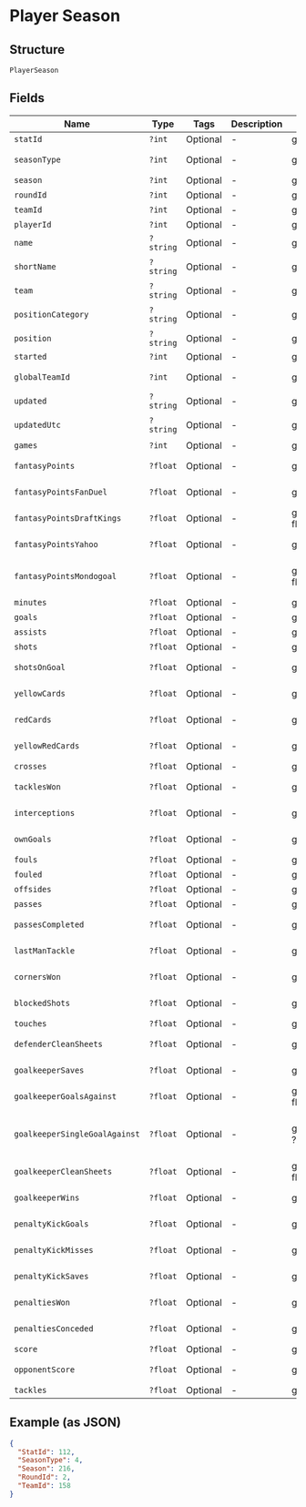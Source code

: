 
# Player Season

## Structure

`PlayerSeason`

## Fields

| Name | Type | Tags | Description | Getter | Setter |
|  --- | --- | --- | --- | --- | --- |
| `statId` | `?int` | Optional | - | getStatId(): ?int | setStatId(?int statId): void |
| `seasonType` | `?int` | Optional | - | getSeasonType(): ?int | setSeasonType(?int seasonType): void |
| `season` | `?int` | Optional | - | getSeason(): ?int | setSeason(?int season): void |
| `roundId` | `?int` | Optional | - | getRoundId(): ?int | setRoundId(?int roundId): void |
| `teamId` | `?int` | Optional | - | getTeamId(): ?int | setTeamId(?int teamId): void |
| `playerId` | `?int` | Optional | - | getPlayerId(): ?int | setPlayerId(?int playerId): void |
| `name` | `?string` | Optional | - | getName(): ?string | setName(?string name): void |
| `shortName` | `?string` | Optional | - | getShortName(): ?string | setShortName(?string shortName): void |
| `team` | `?string` | Optional | - | getTeam(): ?string | setTeam(?string team): void |
| `positionCategory` | `?string` | Optional | - | getPositionCategory(): ?string | setPositionCategory(?string positionCategory): void |
| `position` | `?string` | Optional | - | getPosition(): ?string | setPosition(?string position): void |
| `started` | `?int` | Optional | - | getStarted(): ?int | setStarted(?int started): void |
| `globalTeamId` | `?int` | Optional | - | getGlobalTeamId(): ?int | setGlobalTeamId(?int globalTeamId): void |
| `updated` | `?string` | Optional | - | getUpdated(): ?string | setUpdated(?string updated): void |
| `updatedUtc` | `?string` | Optional | - | getUpdatedUtc(): ?string | setUpdatedUtc(?string updatedUtc): void |
| `games` | `?int` | Optional | - | getGames(): ?int | setGames(?int games): void |
| `fantasyPoints` | `?float` | Optional | - | getFantasyPoints(): ?float | setFantasyPoints(?float fantasyPoints): void |
| `fantasyPointsFanDuel` | `?float` | Optional | - | getFantasyPointsFanDuel(): ?float | setFantasyPointsFanDuel(?float fantasyPointsFanDuel): void |
| `fantasyPointsDraftKings` | `?float` | Optional | - | getFantasyPointsDraftKings(): ?float | setFantasyPointsDraftKings(?float fantasyPointsDraftKings): void |
| `fantasyPointsYahoo` | `?float` | Optional | - | getFantasyPointsYahoo(): ?float | setFantasyPointsYahoo(?float fantasyPointsYahoo): void |
| `fantasyPointsMondogoal` | `?float` | Optional | - | getFantasyPointsMondogoal(): ?float | setFantasyPointsMondogoal(?float fantasyPointsMondogoal): void |
| `minutes` | `?float` | Optional | - | getMinutes(): ?float | setMinutes(?float minutes): void |
| `goals` | `?float` | Optional | - | getGoals(): ?float | setGoals(?float goals): void |
| `assists` | `?float` | Optional | - | getAssists(): ?float | setAssists(?float assists): void |
| `shots` | `?float` | Optional | - | getShots(): ?float | setShots(?float shots): void |
| `shotsOnGoal` | `?float` | Optional | - | getShotsOnGoal(): ?float | setShotsOnGoal(?float shotsOnGoal): void |
| `yellowCards` | `?float` | Optional | - | getYellowCards(): ?float | setYellowCards(?float yellowCards): void |
| `redCards` | `?float` | Optional | - | getRedCards(): ?float | setRedCards(?float redCards): void |
| `yellowRedCards` | `?float` | Optional | - | getYellowRedCards(): ?float | setYellowRedCards(?float yellowRedCards): void |
| `crosses` | `?float` | Optional | - | getCrosses(): ?float | setCrosses(?float crosses): void |
| `tacklesWon` | `?float` | Optional | - | getTacklesWon(): ?float | setTacklesWon(?float tacklesWon): void |
| `interceptions` | `?float` | Optional | - | getInterceptions(): ?float | setInterceptions(?float interceptions): void |
| `ownGoals` | `?float` | Optional | - | getOwnGoals(): ?float | setOwnGoals(?float ownGoals): void |
| `fouls` | `?float` | Optional | - | getFouls(): ?float | setFouls(?float fouls): void |
| `fouled` | `?float` | Optional | - | getFouled(): ?float | setFouled(?float fouled): void |
| `offsides` | `?float` | Optional | - | getOffsides(): ?float | setOffsides(?float offsides): void |
| `passes` | `?float` | Optional | - | getPasses(): ?float | setPasses(?float passes): void |
| `passesCompleted` | `?float` | Optional | - | getPassesCompleted(): ?float | setPassesCompleted(?float passesCompleted): void |
| `lastManTackle` | `?float` | Optional | - | getLastManTackle(): ?float | setLastManTackle(?float lastManTackle): void |
| `cornersWon` | `?float` | Optional | - | getCornersWon(): ?float | setCornersWon(?float cornersWon): void |
| `blockedShots` | `?float` | Optional | - | getBlockedShots(): ?float | setBlockedShots(?float blockedShots): void |
| `touches` | `?float` | Optional | - | getTouches(): ?float | setTouches(?float touches): void |
| `defenderCleanSheets` | `?float` | Optional | - | getDefenderCleanSheets(): ?float | setDefenderCleanSheets(?float defenderCleanSheets): void |
| `goalkeeperSaves` | `?float` | Optional | - | getGoalkeeperSaves(): ?float | setGoalkeeperSaves(?float goalkeeperSaves): void |
| `goalkeeperGoalsAgainst` | `?float` | Optional | - | getGoalkeeperGoalsAgainst(): ?float | setGoalkeeperGoalsAgainst(?float goalkeeperGoalsAgainst): void |
| `goalkeeperSingleGoalAgainst` | `?float` | Optional | - | getGoalkeeperSingleGoalAgainst(): ?float | setGoalkeeperSingleGoalAgainst(?float goalkeeperSingleGoalAgainst): void |
| `goalkeeperCleanSheets` | `?float` | Optional | - | getGoalkeeperCleanSheets(): ?float | setGoalkeeperCleanSheets(?float goalkeeperCleanSheets): void |
| `goalkeeperWins` | `?float` | Optional | - | getGoalkeeperWins(): ?float | setGoalkeeperWins(?float goalkeeperWins): void |
| `penaltyKickGoals` | `?float` | Optional | - | getPenaltyKickGoals(): ?float | setPenaltyKickGoals(?float penaltyKickGoals): void |
| `penaltyKickMisses` | `?float` | Optional | - | getPenaltyKickMisses(): ?float | setPenaltyKickMisses(?float penaltyKickMisses): void |
| `penaltyKickSaves` | `?float` | Optional | - | getPenaltyKickSaves(): ?float | setPenaltyKickSaves(?float penaltyKickSaves): void |
| `penaltiesWon` | `?float` | Optional | - | getPenaltiesWon(): ?float | setPenaltiesWon(?float penaltiesWon): void |
| `penaltiesConceded` | `?float` | Optional | - | getPenaltiesConceded(): ?float | setPenaltiesConceded(?float penaltiesConceded): void |
| `score` | `?float` | Optional | - | getScore(): ?float | setScore(?float score): void |
| `opponentScore` | `?float` | Optional | - | getOpponentScore(): ?float | setOpponentScore(?float opponentScore): void |
| `tackles` | `?float` | Optional | - | getTackles(): ?float | setTackles(?float tackles): void |

## Example (as JSON)

```json
{
  "StatId": 112,
  "SeasonType": 4,
  "Season": 216,
  "RoundId": 2,
  "TeamId": 158
}
```


